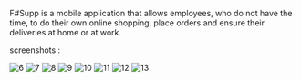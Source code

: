 F#Supp is a mobile application that allows employees, who do not have the time, to do their own online shopping, place orders and ensure their deliveries at home or at work.





screenshots :

![6](https://user-images.githubusercontent.com/43273806/73350432-485b8200-428d-11ea-9996-837b906dd0a2.png)
![7](https://user-images.githubusercontent.com/43273806/73350058-a63b9a00-428c-11ea-9166-d6dd1ccbff23.png)
![8](https://user-images.githubusercontent.com/43273806/73350066-a8055d80-428c-11ea-9212-c27004dbd6d7.png)
![9](https://user-images.githubusercontent.com/43273806/73350073-a9cf2100-428c-11ea-92ed-f84ed13388d5.png)
![10](https://user-images.githubusercontent.com/43273806/73350080-ad62a800-428c-11ea-9ad7-bbd338793988.png)
![11](https://user-images.githubusercontent.com/43273806/73350082-ae93d500-428c-11ea-88e7-f6a04751a9a2.png)
![12](https://user-images.githubusercontent.com/43273806/73350477-632df680-428d-11ea-91e6-fba17225c09d.png)
![13](https://user-images.githubusercontent.com/43273806/73350095-b2bff280-428c-11ea-9532-dad6f069c851.png)

